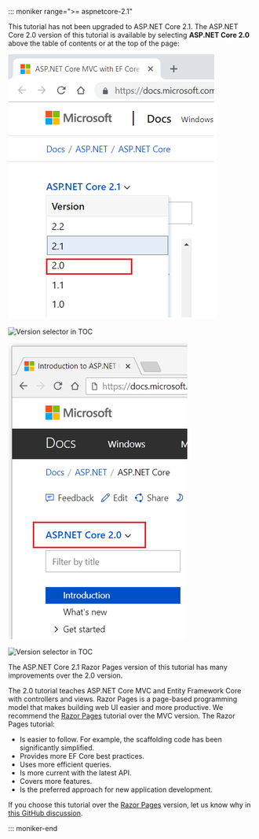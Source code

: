 ::: moniker range=">= aspnetcore-2.1"

This tutorial has not been upgraded to ASP.NET Core 2.1. The ASP.NET Core 2.0 version of this tutorial is available by selecting **ASP.NET Core 2.0** above the table of contents or at the top of the page:

![Version selector in TOC](2.1.png)

![Version selector in TOC](~/includes/RP-EF/2.1.png)

![Version selector in TOC](21version.png)

![Version selector in TOC](~/includes/RP-EF/21version.png)

The ASP.NET Core 2.1 Razor Pages version of this tutorial has many improvements over the 2.0 version.

The 2.0 tutorial teaches ASP.NET Core MVC and Entity Framework Core with controllers and views. Razor Pages is a page-based programming model that makes building web UI easier and more productive. We recommend the [Razor Pages](xref:data/ef-rp/intro) tutorial over the MVC version. The Razor Pages tutorial:

* Is easier to follow. For example, the scaffolding code has been significantly simplified.
* Provides more EF Core best practices.
* Uses more efficient queries.
* Is more current with the latest API.
* Covers more features.
* Is the preferred approach for new application development.

If you choose this tutorial over the [Razor Pages](xref:data/ef-rp/intro) version, let us know why in [this GitHub discussion](https://github.com/aspnet/Docs/issues/6146).

::: moniker-end

